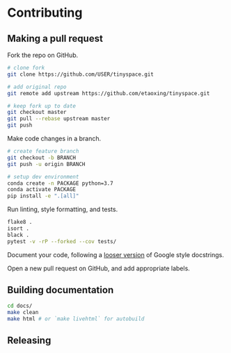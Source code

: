 # Contributing

## Making a pull request

Fork the repo on GitHub.

```bash
# clone fork
git clone https://github.com/USER/tinyspace.git

# add original repo
git remote add upstream https://github.com/etaoxing/tinyspace.git

# keep fork up to date
git checkout master
git pull --rebase upstream master
git push
```

Make code changes in a branch.
```bash
# create feature branch
git checkout -b BRANCH
git push -u origin BRANCH

# setup dev environment
conda create -n PACKAGE python=3.7
conda activate PACKAGE
pip install -e ".[all]"
```

Run linting, style formatting, and tests.
```bash
flake8 .
isort .
black .
pytest -v -rP --forked --cov tests/
```

Document your code, following a [looser version](https://drake.mit.edu/styleguide/pyguide.html) of Google style docstrings.

Open a new pull request on GitHub, and add appropriate labels.

## Building documentation

```bash
cd docs/
make clean
make html # or `make livehtml` for autobuild
```

## Releasing

